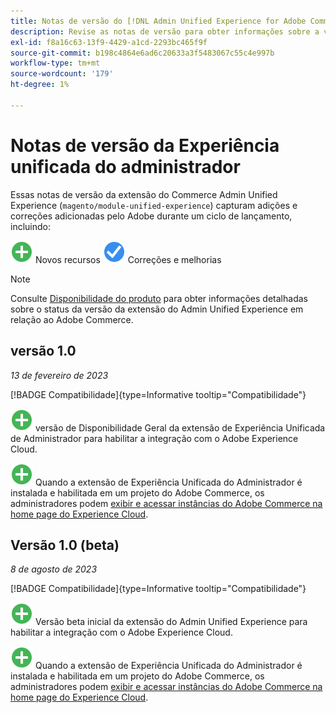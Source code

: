 ```yaml
---
title: Notas de versão do [!DNL Admin Unified Experience for Adobe Commerce]
description: Revise as notas de versão para obter informações sobre a versão mais recente da extensão  [!DNL Admin Unified Experience]  para o Commerce.
exl-id: f8a16c63-13f9-4429-a1cd-2293bc465f9f
source-git-commit: b198c4864e6ad6c20633a3f5483067c55c4e997b
workflow-type: tm+mt
source-wordcount: '179'
ht-degree: 1%

---
```


# Notas de versão da Experiência unificada do administrador

Essas notas de versão da extensão do Commerce Admin Unified Experience (`magento/module-unified-experience`) capturam adições e correções adicionadas pelo Adobe durante um ciclo de lançamento, incluindo:

![Novos](../assets/new.svg) Novos recursos
![Problema corrigido](../assets/fix.svg) Correções e melhorias


>[!NOTE]
>
>Consulte [Disponibilidade do produto](https://experienceleague.adobe.com/docs/commerce-operations/release/product-availability.html?lang=pt-BR) para obter informações detalhadas sobre o status da versão da extensão do Admin Unified Experience em relação ao Adobe Commerce.

## versão 1.0

*13 de fevereiro de 2023*

[!BADGE Compatibilidade]{type=Informative tooltip="Compatibilidade"}

![Nova](../assets/new.svg) versão de Disponibilidade Geral da extensão de Experiência Unificada de Administrador para habilitar a integração com o Adobe Experience Cloud.

![Novo](../assets/new.svg) Quando a extensão de Experiência Unificada do Administrador é instalada e habilitada em um projeto do Adobe Commerce, os administradores podem [exibir e acessar instâncias do Adobe Commerce na home page do Experience Cloud](admin-unified-experience-integration-overview.md).


## Versão 1.0 (beta)

*8 de agosto de 2023*

[!BADGE Compatibilidade]{type=Informative tooltip="Compatibilidade"}

![Nova](../assets/new.svg) Versão beta inicial da extensão do Admin Unified Experience para habilitar a integração com o Adobe Experience Cloud.

![Novo](../assets/new.svg) Quando a extensão de Experiência Unificada do Administrador é instalada e habilitada em um projeto do Adobe Commerce, os administradores podem [exibir e acessar instâncias do Adobe Commerce na home page do Experience Cloud](admin-unified-experience-integration-overview.md).

